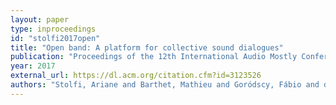 ```yaml
---
layout: paper
type: inproceedings
id: "stolfi2017open"
title: "Open band: A platform for collective sound dialogues"
publication: "Proceedings of the 12th International Audio Mostly Conference on Augmented and Participatory Sound and Music Experiences"
year: 2017
external_url: https://dl.acm.org/citation.cfm?id=3123526
authors: "Stolfi, Ariane and Barthet, Mathieu and Goródscy, Fábio and de Carvalho Junior, Antonio Deusany"
---
```

